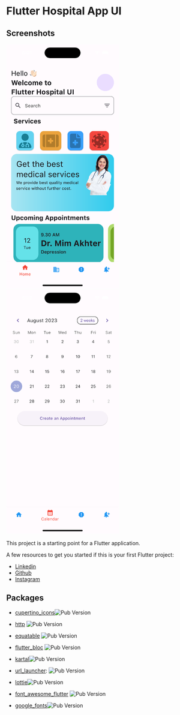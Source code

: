 # Flutter Hospital App UI



## Screenshots

<div style="display: flex; justify-content: center;">
  <div style="flex: 1; margin-right: 10px;">
    <img src="assets/screenShots/home.png" alt="Ana Ekran" width="300" />
    <img src="assets/screenShots/calendar.png" alt="Ana Ekran" width="300" />
  </div>
</div>


This project is a starting point for a Flutter application.

A few resources to get you started if this is your first Flutter project:

- [Linkedin](https://www.linkedin.com/in/vural-kayra-cetintas/)
- [Github](https://github.com/vuralkayracetintas)
- [Instagram](https://www.instagram.com/vuralkayrac/)



## Packages
- [cupertino_icons](https://pub.dev/packages/cupertino_icons)![Pub Version](https://img.shields.io/pub/v/cupertino_icons.svg)

- [http](https://pub.dev/packages/http) ![Pub Version](https://img.shields.io/pub/v/http.svg)

- [equatable](https://pub.dev/packages/equatable) ![Pub Version](https://img.shields.io/pub/v/equatable.svg)

- [flutter_bloc](https://pub.dev/packages/flutter_bloc) ![Pub Version](https://img.shields.io/pub/v/flutter_bloc.svg)

- [kartal](https://pub.dev/packages/kartal)![Pub Version](https://img.shields.io/pub/v/kartal.svg)

- [url_launcher](https://pub.dev/packages/url_launcher): ![Pub Version](https://img.shields.io/pub/v/url_launcher.svg)

- [lottie](https://pub.dev/packages/lottie)![Pub Version](https://img.shields.io/pub/v/lottie.svg)

- [font_awesome_flutter](https://pub.dev/packages/font_awesome_flutter) ![Pub Version](https://img.shields.io/pub/v/font_awesome_flutter.svg)

- [google_fonts](https://pub.dev/packages/google_fonts)![Pub Version](https://img.shields.io/pub/v/google_fonts.svg)